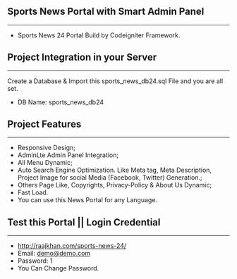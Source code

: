 ## Sports News Portal with Smart Admin Panel
--------------------------------------------
* Sports News 24 Portal Build by Codeigniter Framework.


## Project Integration in your Server
-------------------------------------
Create a Database & Import this  sports_news_db24.sql File and you are all set.
* DB Name: sports_news_db24


## Project Features 
---------------------
* Responsive Design;
* AdminLte Admin Panel Integration;
* All Menu Dynamic;
* Auto Search Engine Optimization. Like Meta tag, Meta Description, Project Image for social Media (Facebook, Twitter) Generation.;
* Others Page Like, Copyrights, Privacy-Policy & About Us Dynamic;
* Fast Load.
* You can use this News Portal for any Language.

## Test this Portal || Login Credential 
----------------------------------------
* http://raajkhan.com/sports-news-24/
* Email: demo@demo.com
* Password: 1
* You Can Change Password.

        
       
       


